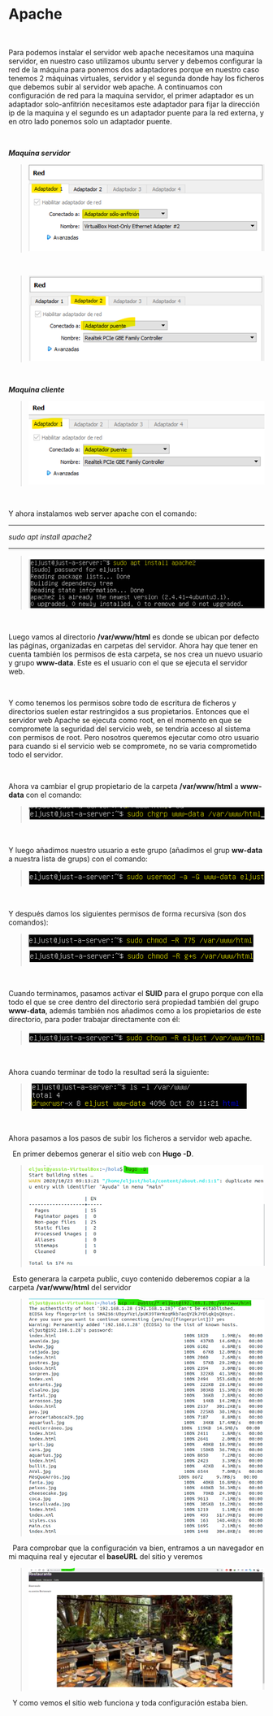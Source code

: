 # Apache

&nbsp;

Para podemos instalar el servidor web apache necesitamos una maquina servidor, en nuestro caso utilizamos ubuntu server y debemos configurar la red de la máquina para ponemos dos adaptadores porque en nuestro caso tenemos 2 máquinas virtuales, servidor y el segunda donde hay los ficheros que debemos subir al servidor web apache. A continuamos con configuración de red para la maquina servidor, el primer adaptador es un adaptador solo-anfitrión necesitamos este adaptador para fijar la dirección ip de la maquina y el segundo es un adaptador puente para la red externa, y en otro lado ponemos solo un adaptador puente.

&nbsp;

***Maquina servidor***
> ![adaptador 1](./capturas/1.png)

&nbsp;

> ![adaptador 2](./capturas/2.png)

&nbsp;

***Maquina cliente***
> ![adaptador 1](./capturas/3.png)

&nbsp;

Y ahora instalamos web server apache con el comando: 
***
*sudo apt install apache2* 
***
> ![.](./capturas/4.png)

&nbsp;

Luego vamos al directorio **/var/www/html** es donde se ubican por defecto las páginas, organizadas en carpetas del servidor. Ahora hay que tener en cuenta también los permisos de esta carpeta, se nos crea un nuevo usuario y grupo **www-data**. Este es el usuario con el que se ejecuta el servidor web.

&nbsp;

Y como tenemos los permisos sobre todo de escritura de ficheros y directorios suelen estar restringidos a sus propietarios. Entonces que el servidor web Apache se ejecuta como root, en el momento en que se compromete la seguridad del servicio web, se tendría acceso al sistema con permisos de root. Pero nosotros queremos ejecutar como otro usuario para cuando si el servicio web se compromete, no se varia comprometido todo el servidor.

&nbsp;

Ahora va cambiar el grup propietario de la carpeta **/var/www/html** a **www-data** con el comando: 
> ![.](./capturas/5.png)

&nbsp;

Y luego añadimos nuestro usuario a este grupo (añadimos el grup **ww-data** a nuestra lista de grups) con el comando: 
> ![.](./capturas/6.png)

&nbsp;

Y después damos los siguientes permisos de forma recursiva (son dos comandos): 
> ![.](./capturas/7.png)
![.](./capturas/8.png)

&nbsp;

Cuando terminamos, pasamos activar el **SUID** para el grupo porque con ella todo el que se cree dentro del directorio será propiedad también del grupo **www-data**, además también nos añadimos como a los propietarios de este directorio, para poder trabajar directamente con él: 
> ![.](./capturas/9.png)

&nbsp;

Ahora cuando terminar de todo la resultad será la siguiente:
> ![.](./capturas/10.png)

&nbsp;

Ahora pasamos a los pasos de subir los ficheros a servidor web apache.

&nbsp;
En primer debemos generar el sitio web con **Hugo -D**.
> ![.](./capturas/11.png)

&nbsp;
Esto generara la carpeta public, cuyo contenido deberemos copiar a la carpeta **/var/www/html** del servidor 
> ![.](./capturas/12.png)

&nbsp;
Para comprobar que la configuración va bien, entramos a un navegador en mi maquina real y ejecutar el **baseURL** del sitio y veremos
> ![.](./capturas/13.png)

&nbsp;
Y como vemos el sitio web funciona y toda configuración estaba bien.
